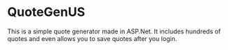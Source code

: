 # QuoteGenUS
This is a simple quote generator made in ASP.Net. It includes hundreds of quotes and even allows you to save quotes after you login.
